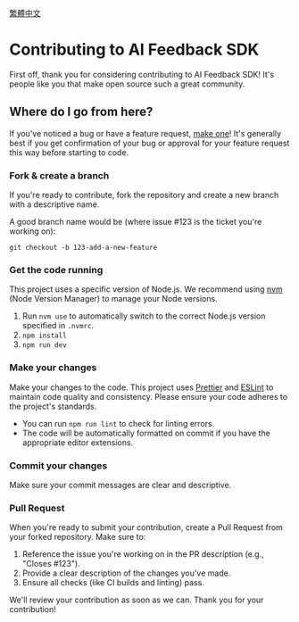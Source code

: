 [繁體中文](./CONTRIBUTING.md)

# Contributing to AI Feedback SDK

First off, thank you for considering contributing to AI Feedback SDK! It's people like you that make open source such a great community.

## Where do I go from here?

If you've noticed a bug or have a feature request, [make one](https://github.com/your-username/aifeedback-sdk/issues/new)! It's generally best if you get confirmation of your bug or approval for your feature request this way before starting to code.

### Fork & create a branch

If you're ready to contribute, fork the repository and create a new branch with a descriptive name.

A good branch name would be (where issue #123 is the ticket you're working on):

```
git checkout -b 123-add-a-new-feature
```

### Get the code running

This project uses a specific version of Node.js. We recommend using [nvm](https://github.com/nvm-sh/nvm) (Node Version Manager) to manage your Node versions.

1.  Run `nvm use` to automatically switch to the correct Node.js version specified in `.nvmrc`.
2.  `npm install`
3.  `npm run dev`

### Make your changes

Make your changes to the code. This project uses [Prettier](https://prettier.io/) and [ESLint](https://eslint.org/) to maintain code quality and consistency. Please ensure your code adheres to the project's standards.

- You can run `npm run lint` to check for linting errors.
- The code will be automatically formatted on commit if you have the appropriate editor extensions.

### Commit your changes

Make sure your commit messages are clear and descriptive.

### Pull Request

When you're ready to submit your contribution, create a Pull Request from your forked repository. Make sure to:

1.  Reference the issue you're working on in the PR description (e.g., "Closes #123").
2.  Provide a clear description of the changes you've made.
3.  Ensure all checks (like CI builds and linting) pass.

We'll review your contribution as soon as we can. Thank you for your contribution!
